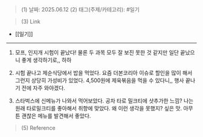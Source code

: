 >(1) 날짜: 2025.06.12
>(2) 태그(주제/카테고리): #일기 

>(3) Link
- [[일기]]
---

1. 모프, 인지개 시험이 끝났다! 물론 두 과목 모두 잘 보진 못한 것 같지만 일단 끝났으니 좋게 생각하기로,, 하하

2. 시험 끝나고 제순식당에서 밥을 먹었다. 요즘 더본코리아 이슈로 할인을 많이 해서 그런지 상당히 가성비가 있었다. 4,500원에 제육볶음을 먹을 수 있다니,, 행사 끝나기 전에 자주 와야겠다.

3. 스타벅스에 신메뉴가 나와서 먹어보았다. 공차 타로 밀크티에 샷추가한 느낌? 나는 원래 타로밀크티를 좋아해서 취향에 맞았다. 왜 이런 생각을 못했지? 싶은 맛. 아무튼 괜찮은 메뉴를 발견해서 좋았다.

>(5) Reference

